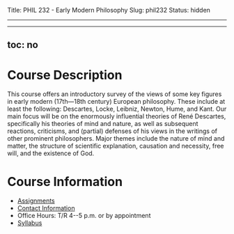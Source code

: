 Title: PHIL 232 - Early Modern Philosophy
Slug: phil232
Status: hidden

---

---
toc: no
---


# Course Description #

This course offers an introductory survey of the views of some key
figures in early modern (17th—18th century) European philosophy. These
include at least the following: Descartes, Locke, Leibniz, Newton, Hume,
and Kant. Our main focus will be on the enormously influential theories
of René Descartes, specifically his theories of mind and nature, as well
as subsequent reactions, criticisms, and (partial) defenses of his views
in the writings of other prominent philosophers. Major themes include
the nature of mind and matter, the structure of scientific explanation,
causation and necessity, free will, and the existence of God.

# Course Information #

- [Assignments]({filename}/pages/phil232/phil232Assignments.md)
- [Contact Information]({filename}/pages/Contact.md)
- Office Hours: T/R 4--5 p.m. or by appointment
- [Syllabus]({filename}/pdfs/phil232/ModernSyllabus.pdf)




<!--     - [Tentative assignment -->
<!--       calendar](https://www.dropbox.com/s/sqzw1xvm5psvknm/ModernCal.pdf) -->
<!--       (this calendar is subject to change!) -->
<!--     - [Paper Topics]({filename}/pages/phil232/phil232PaperTopics.md) -->
<!--         - [Writing a Thesis Statement](https://www.dropbox.com/s/lyods0bt22x8u6l/ThesisOverview.pdf) -->
<!--         - [Paper Structure](https://www.dropbox.com/s/eaggc570nfu6nqa/PaperStructure.pdf) -->
